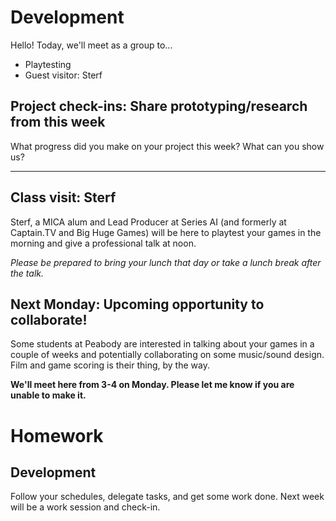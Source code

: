 # Development
Hello! Today, we'll meet as a group to...
- Playtesting
- Guest visitor: Sterf

## Project check-ins: Share prototyping/research from this week
What progress did you make on your project this week? What can you show us?

---

## Class visit: Sterf
Sterf, a MICA alum and Lead Producer at Series AI (and formerly at Captain.TV and Big Huge Games) will be here to playtest your games in the morning and give a professional talk at noon.

_Please be prepared to bring your lunch that day or take a lunch break after the talk._

## Next Monday: Upcoming opportunity to collaborate!
Some students at Peabody are interested in talking about your games in a couple of weeks and potentially collaborating on some music/sound design. Film and game scoring is their thing, by the way.

__We'll meet here from 3-4 on Monday. Please let me know if you are unable to make it.__



# Homework

## Development

Follow your schedules, delegate tasks, and get some work done. Next week will be a work session and check-in.
